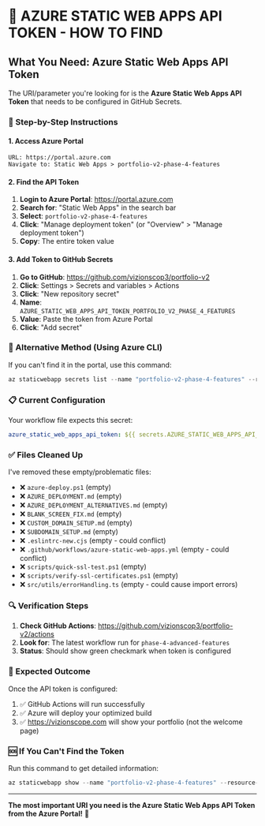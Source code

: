 # 🔑 AZURE STATIC WEB APPS API TOKEN - HOW TO FIND

## What You Need: Azure Static Web Apps API Token

The URI/parameter you're looking for is the **Azure Static Web Apps API Token** that needs to be configured in GitHub
Secrets.

### 🎯 Step-by-Step Instructions

#### 1. **Access Azure Portal**

```
URL: https://portal.azure.com
Navigate to: Static Web Apps > portfolio-v2-phase-4-features
```

#### 2. **Find the API Token**

1. **Login to Azure Portal**: https://portal.azure.com
2. **Search for**: "Static Web Apps" in the search bar
3. **Select**: `portfolio-v2-phase-4-features`
4. **Click**: "Manage deployment token" (or "Overview" > "Manage deployment token")
5. **Copy**: The entire token value

#### 3. **Add Token to GitHub Secrets**

1. **Go to GitHub**: https://github.com/vizionscop3/portfolio-v2
2. **Click**: Settings > Secrets and variables > Actions
3. **Click**: "New repository secret"
4. **Name**: `AZURE_STATIC_WEB_APPS_API_TOKEN_PORTFOLIO_V2_PHASE_4_FEATURES`
5. **Value**: Paste the token from Azure Portal
6. **Click**: "Add secret"

### 🚨 Alternative Method (Using Azure CLI)

If you can't find it in the portal, use this command:

```powershell
az staticwebapp secrets list --name "portfolio-v2-phase-4-features" --resource-group "rg-portfolio-3d-interactive"
```

### 📋 Current Configuration

Your workflow file expects this secret:

```yaml
azure_static_web_apps_api_token: ${{ secrets.AZURE_STATIC_WEB_APPS_API_TOKEN_PORTFOLIO_V2_PHASE_4_FEATURES }}
```

### ✅ Files Cleaned Up

I've removed these empty/problematic files:

- ❌ `azure-deploy.ps1` (empty)
- ❌ `AZURE_DEPLOYMENT.md` (empty)
- ❌ `AZURE_DEPLOYMENT_ALTERNATIVES.md` (empty)
- ❌ `BLANK_SCREEN_FIX.md` (empty)
- ❌ `CUSTOM_DOMAIN_SETUP.md` (empty)
- ❌ `SUBDOMAIN_SETUP.md` (empty)
- ❌ `.eslintrc-new.cjs` (empty - could conflict)
- ❌ `.github/workflows/azure-static-web-apps.yml` (empty - could conflict)
- ❌ `scripts/quick-ssl-test.ps1` (empty)
- ❌ `scripts/verify-ssl-certificates.ps1` (empty)
- ❌ `src/utils/errorHandling.ts` (empty - could cause import errors)

### 🔍 Verification Steps

1. **Check GitHub Actions**: https://github.com/vizionscop3/portfolio-v2/actions
2. **Look for**: The latest workflow run for `phase-4-advanced-features`
3. **Status**: Should show green checkmark when token is configured

### 🎯 Expected Outcome

Once the API token is configured:

1. ✅ GitHub Actions will run successfully
2. ✅ Azure will deploy your optimized build
3. ✅ https://vizionscope.com will show your portfolio (not the welcome page)

### 🆘 If You Can't Find the Token

Run this command to get detailed information:

```powershell
az staticwebapp show --name "portfolio-v2-phase-4-features" --resource-group "rg-portfolio-3d-interactive" --query "properties.repositoryToken"
```

---

**The most important URI you need is the Azure Static Web Apps API Token from the Azure Portal!** 🔑
